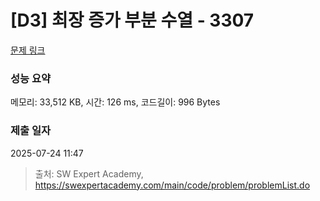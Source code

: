 # [D3] 최장 증가 부분 수열 - 3307 

[문제 링크](https://swexpertacademy.com/main/code/problem/problemDetail.do?contestProbId=AWBOKg-a6l0DFAWr) 

### 성능 요약

메모리: 33,512 KB, 시간: 126 ms, 코드길이: 996 Bytes

### 제출 일자

2025-07-24 11:47



> 출처: SW Expert Academy, https://swexpertacademy.com/main/code/problem/problemList.do